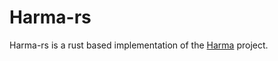 # Harma-rs

Harma-rs is a rust based implementation of the [Harma](https://www.holmesengineering.com/Harma/) 
project.
